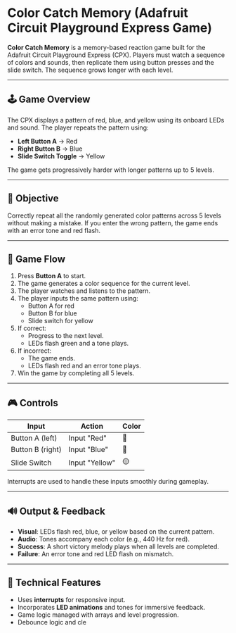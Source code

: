 # Color Catch Memory (Adafruit Circuit Playground Express Game)

**Color Catch Memory** is a memory-based reaction game built for the Adafruit Circuit Playground Express (CPX). Players must watch a sequence of colors and sounds, then replicate them using button presses and the slide switch. The sequence grows longer with each level.

---

## 🕹️ Game Overview

The CPX displays a pattern of red, blue, and yellow using its onboard LEDs and sound. The player repeats the pattern using:
- **Left Button A** → Red
- **Right Button B** → Blue
- **Slide Switch Toggle** → Yellow

The game gets progressively harder with longer patterns up to 5 levels.

---

## 🎯 Objective

Correctly repeat all the randomly generated color patterns across 5 levels without making a mistake. If you enter the wrong pattern, the game ends with an error tone and red flash.

---

## 🔁 Game Flow

1. Press **Button A** to start.
2. The game generates a color sequence for the current level.
3. The player watches and listens to the pattern.
4. The player inputs the same pattern using:
   - Button A for red
   - Button B for blue
   - Slide switch for yellow
5. If correct:
   - Progress to the next level.
   - LEDs flash green and a tone plays.
6. If incorrect:
   - The game ends.
   - LEDs flash red and an error tone plays.
7. Win the game by completing all 5 levels.

---

## 🎮 Controls

| Input               | Action        | Color |
|--------------------|---------------|-------|
| Button A (left)    | Input "Red"   | 🔴     |
| Button B (right)   | Input "Blue"  | 🔵     |
| Slide Switch       | Input "Yellow"| 🟡     |

Interrupts are used to handle these inputs smoothly during gameplay.

---

## 🔊 Output & Feedback

- **Visual**: LEDs flash red, blue, or yellow based on the current pattern.
- **Audio**: Tones accompany each color (e.g., 440 Hz for red).
- **Success**: A short victory melody plays when all levels are completed.
- **Failure**: An error tone and red LED flash on mismatch.

---

## 🔧 Technical Features

- Uses **interrupts** for responsive input.
- Incorporates **LED animations** and tones for immersive feedback.
- Game logic managed with arrays and level progression.
- Debounce logic and cle
